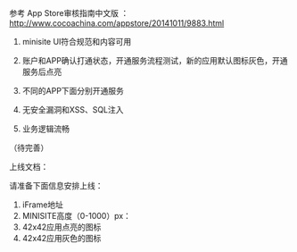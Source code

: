 参考
App Store审核指南中文版
：http://www.cocoachina.com/appstore/20141011/9883.html
 
 
1. minisite UI符合规范和内容可用
 
2. 账户和APP确认打通状态，开通服务流程测试，新的应用默认图标灰色，开通服务后点亮
 
3. 不同的APP下面分别开通服务
 
4. 无安全漏洞和XSS、SQL注入
 
5. 业务逻辑流畅




（待完善）


上线文档：

请准备下面信息安排上线：

1. iFrame地址
2. MINISITE高度（0-1000）px：
3. 42x42应用点亮的图标
4. 42x42应用灰色的图标





